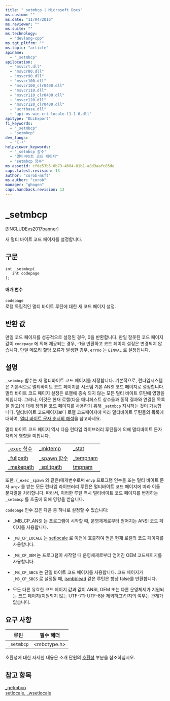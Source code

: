 ```yaml
---
title: "_setmbcp | Microsoft Docs"
ms.custom: ""
ms.date: "11/04/2016"
ms.reviewer: ""
ms.suite: ""
ms.technology: 
  - "devlang-cpp"
ms.tgt_pltfrm: ""
ms.topic: "article"
apiname: 
  - "_setmbcp"
apilocation: 
  - "msvcrt.dll"
  - "msvcr80.dll"
  - "msvcr90.dll"
  - "msvcr100.dll"
  - "msvcr100_clr0400.dll"
  - "msvcr110.dll"
  - "msvcr110_clr0400.dll"
  - "msvcr120.dll"
  - "msvcr120_clr0400.dll"
  - "ucrtbase.dll"
  - "api-ms-win-crt-locale-l1-1-0.dll"
apitype: "DLLExport"
f1_keywords: 
  - "_setmbcp"
  - "setmbcp"
dev_langs: 
  - "C++"
helpviewer_keywords: 
  - "_setmbcp 함수"
  - "멀티바이트 코드 페이지"
  - "setmbcp 함수"
ms.assetid: cfde53b5-0b73-4684-81b1-a8d3aafc85de
caps.latest.revision: 13
author: "corob-msft"
ms.author: "corob"
manager: "ghogen"
caps.handback.revision: 13
---
```

# _setmbcp
[!INCLUDE[vs2017banner](../../assembler/inline/includes/vs2017banner.md)]

새 멀티 바이트 코드 페이지를 설정합니다.  
  
## 구문  
  
```  
int _setmbcp(  
   int codepage   
);  
```  
  
#### 매개 변수  
 `codepage`  
 로캘 독립적인 멀티 바이트 루틴에 대한 새 코드 페이지 설정.  
  
## 반환 값  
 만일 코드 페이지를 성공적으로 설정된 경우, 0을 반환합니다.  만일 잘못된 코드 페이지 값이 `codepage` 에 의해 제공되는 경우, \-1을 반환하고 코드 페이지 설정은 변경되지 않습니다.  만일 메모리 할당 오류가 발생한 경우, `errno` 는 `EINVAL` 로 설정됩니다.  
  
## 설명  
 `_setmbcp` 함수는 새 멀티바이트 코드 페이지를 지정합니다.  기본적으로, 런타임시스템은 기본적으로 멀티바이트 코드 페이지를 시스템 기본 ANSI 코드 페이지로 설정합니다.  멀티 바이트 코드 페이지 설정은 로캘에 종속 되지 않는 모든 멀티 바이트 루틴에 영향을 끼칩니다.  그러나, 이것은 현재 로캘\(다음 매니페스트 상수들과 동작 결과와 연결된 목록을 참고\)에 대해 정의된 코드 페이지를 사용하기 위해 `_setmbcp` 지시하는 것이 가능합니다.  멀티바이트 코드페이지보다 로캘 코드페이지에 따라 멀티바이트 루틴들의 목록에 대하여, [멀티 바이트 문자 순서의 해석](../../c-runtime-library/interpretation-of-multibyte-character-sequences.md)을 참고하세요.  
  
 멀티 바이트 코드 페이지 역시 다음 런타임 라이브러리 루틴들에 의해 멀티바이트 문자 처리에 영향을 미칩니다.  
  
||||  
|-|-|-|  
|[\_exec 함수](../../c-runtime-library/exec-wexec-functions.md)|[\_mktemp](../../c-runtime-library/reference/mktemp-wmktemp.md)|[\_stat](../../c-runtime-library/reference/stat-functions.md)|  
|[\_fullpath](../../c-runtime-library/reference/fullpath-wfullpath.md)|[\_spawn 함수](../../c-runtime-library/spawn-wspawn-functions.md)|[\_tempnam](../../c-runtime-library/reference/tempnam-wtempnam-tmpnam-wtmpnam.md)|  
|[\_makepath](../../c-runtime-library/reference/makepath-wmakepath.md)|[\_splitpath](../../c-runtime-library/reference/splitpath-wsplitpath.md)|[tmpnam](../../c-runtime-library/reference/tempnam-wtempnam-tmpnam-wtmpnam.md)|  
  
 또한, \(`_exec` `_spawn` 와 같은\)매개변수로써 `envp` 프로그램 인수들 또는 멀티 바이트 문자 `argv` 를 받는 모든 런타임 라이브러리 루틴은 멀티바이트 코드 페이지에 따라 이들 문자열을 처리합니다.  따라서, 이러한 루틴 역시 멀티바이트 코드 페이지를 변경하는 `_setmbcp` 를 호출에 의해 영향을 받습니다.  
  
 `codepage` 인수 값은 다음 중 하나로 설정할 수 있습니다:  
  
-   \_MB\_CP\_ANSI 는 프로그램이 시작할 때, 운영체제로부터 얻어지는 ANSI 코드 페이지를 사용합니다.  
  
-   `_MB_CP_LOCALE` 는 [setlocale](../../c-runtime-library/reference/setlocale-wsetlocale.md) 로 이전에 호출하여 얻은 현재 로캘의 코드 페이지를 사용합니다.  
  
-   `_MB_CP_OEM` 는 프로그램이 사작할 때 운영체제로부터 얻어진 OEM 코드페이지를 사용합니다.  
  
-   `_MB_CP_SBCS` 는 단일 바이트 코드 페이지를 사용합니다.  코드 페이지가 `_MB_CP_SBCS` 로 설정될 때, [ismbblead](../../c-runtime-library/reference/ismbblead-ismbblead-l.md) 같은 루틴은 항상 false를 반환합니다.  
  
-   모든 다른 유효한 코드 페이지 값과 값이 ANSI, OEM 또는 다른 운영체제가 지원되는 코드 페이지\(지원되지 않는 UTF\-7과 UTF\-8을 제외하고\)인지의 여부는 관계가 없습니다.  
  
## 요구 사항  
  
|루틴|필수 헤더|  
|--------|-----------|  
|`_setmbcp`|\<mbctype.h\>|  
  
 호환성에 대한 자세한 내용은 소개 단원의 [호환성](../../c-runtime-library/compatibility.md) 부분을 참조하십시오.  
  
## 참고 항목  
 [\_getmbcp](../../c-runtime-library/reference/getmbcp.md)   
 [setlocale, \_wsetlocale](../../c-runtime-library/reference/setlocale-wsetlocale.md)